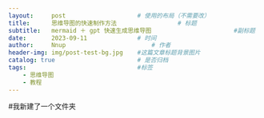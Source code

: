 ```yaml
---
layout:     post   				    # 使用的布局（不需要改）
title:      思维导图的快速制作方法 				# 标题 
subtitle:   mermaid ＋ gpt 快速生成思维导图                       #副标题
date:       2023-09-11 				# 时间
author:     Nnup 						# 作者
header-img: img/post-test-bg.jpg	#这篇文章标题背景图片
catalog: true 						# 是否归档
tags:								#标签
    - 思维导图
    - 教程
---
```


#我新建了一个文件夹